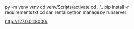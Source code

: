 py -m venv venv
cd venv/Scripts/activate
cd ../..
pip install -r requirements.txt
cd car_rental
python manage.py runserver


http://127.0.0.1:8000/
